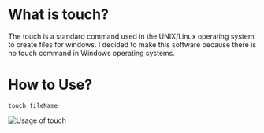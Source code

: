 # What is touch?
The touch is a standard command used in the UNIX/Linux operating system to create files for windows. I decided to make this software because there is no touch command in Windows operating systems.

# How to Use?
```
touch fileName
```

![Usage of touch](https://github.com/AlperAkca79/cat/assets/91411319/8335edec-c433-4e45-b777-4905e6006c7e)